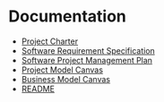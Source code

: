 # Documentation

- [Project Charter](https://github.com/teddyedo/2020_5EI_team1_Allari/blob/master/docs/Project_Charter.md)
- [Software Requirement Specification](https://github.com/teddyedo/2020_5EI_team1_Allari/blob/master/docs/SoftwareRequirementsSpecification.md)
- [Software Project Management Plan](https://github.com/teddyedo/2020_5EI_team1_Allari/blob/master/docs/Software_Project_Management_Plan.md)
- [Project Model Canvas]()
- [Business Model Canvas]()
- [README](https://github.com/teddyedo/2020_5EI_team1_Allari/blob/master/docs/README.md)
